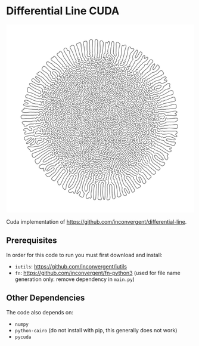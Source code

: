 # Differential Line CUDA

![img](/img/img.png?raw=true "img")

Cuda implementation of https://github.com/inconvergent/differential-line.

## Prerequisites

In order for this code to run you must first download and install:

*    `iutils`: https://github.com/inconvergent/iutils
*    `fn`: https://github.com/inconvergent/fn-python3 (used for file name
     generation only. remove dependency in `main.py`)

## Other Dependencies

The code also depends on:

*    `numpy`
*    `python-cairo` (do not install with pip, this generally does not work)
*    `pycuda`

